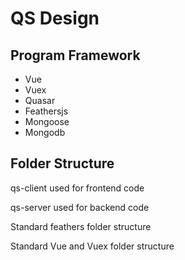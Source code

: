 # QS Design

## Program Framework

* Vue
* Vuex
* Quasar
* Feathersjs
* Mongoose
* Mongodb

## Folder Structure

qs-client used for frontend code

qs-server used for backend code

Standard feathers folder structure

Standard Vue and Vuex folder structure
